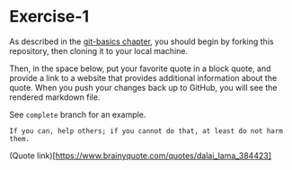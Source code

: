 # Exercise-1

As described in the [git-basics
chapter](https://info201.github.io/git-basics.html), you should begin
by forking this repository, then cloning it to your local machine.

Then, in the space below, put your favorite quote in a block quote,
and provide a link to a website that provides additional information
about the quote. When you push your changes back up to GitHub, you
will see the rendered markdown file.

See `complete` branch for an example.

`If you can, help others; if you cannot do that, at least do not harm them.`

(Quote link)[https://www.brainyquote.com/quotes/dalai_lama_384423]
